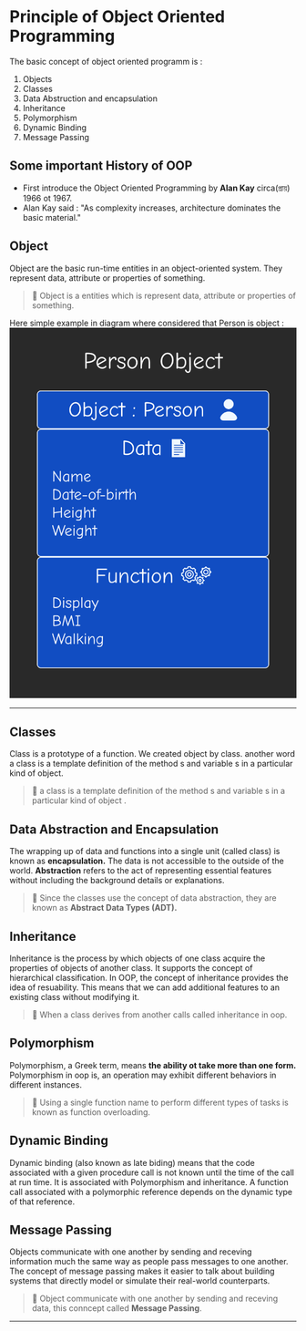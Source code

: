 Principle of Object Oriented Programming
========================================

The basic concept of object oriented programm is : 

1. Objects
2. Classes
3. Data Abstruction and encapsulation
4. Inheritance
5. Polymorphism 
6. Dynamic Binding
7. Message Passing

## Some important History of OOP 
- First introduce the Object Oriented Programming by **Alan Kay** circa(প্রায়) 1966 ot 1967.
- Alan Kay said : "As complexity increases, architecture dominates the basic material."

## Object 
Object are the basic run-time entities in an object-oriented system. They represent data, attribute or properties of something. 

> 📒 Object is a entities which is represent data, attribute or properties of something.

Here simple example in diagram where considered that Person is object : 
![Person Object](./../asset/diagram/object%20example.png)


<hr />

## Classes
Class is a prototype of a function. We created object by class. another word a class is a template definition of the method s and variable s in a particular kind of object. 

> 📒 a class is a template definition of the method s and variable s in a particular kind of object . 

## Data Abstraction and Encapsulation
The wrapping up of data and functions into a single unit (called class) is known as **encapsulation.** The data is not accessible to the outside of the world. **Abstraction** refers to the act of representing essential features without including the background details or  explanations. 

> 📒 Since the classes use the concept of data abstraction, they are known as **Abstract Data Types (ADT).**

## Inheritance 
Inheritance is the process by which objects of one class acquire the properties of objects of another class. It supports the concept of hierarchical classification. In OOP, the concept of inheritance provides the idea of resuability. This means that we can add additional features to an existing class without modifying it. 

> 📒 When a class derives from another calls called inheritance in oop.

## Polymorphism 
Polymorphism, a Greek term, means **the ability ot take more than one form.** Polymorphism in oop is, an operation may exhibit different behaviors in different instances. 

> 📒 Using a single function name to perform different types of tasks is known as function overloading.

## Dynamic Binding 
Dynamic binding (also known as late biding) means that the code associated with a given procedure call is not known until the time of the call at run time. It is associated with Polymorphism and inheritance. A function call associated with a polymorphic reference depends on the dynamic type of that reference.

## Message Passing 
Objects communicate with one another by sending and receving information much the same way as people pass messages to one another. The concept of message passing makes it easier to talk about building systems that directly model or simulate their real-world counterparts.

> 📒 Object communicate with one another by sending and receving data, this conncept called **Message Passing**.

<hr />


